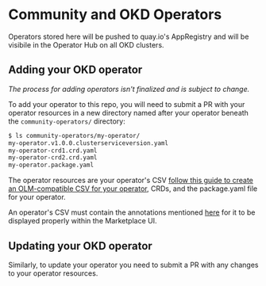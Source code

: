 # Community and OKD Operators

Operators stored here will be pushed to quay.io's AppRegistry and will be visibile in the Operator Hub on all OKD clusters.

## Adding your OKD operator

*The process for adding operators isn't finalized and is subject to change.*

To add your operator to this repo, you will need to submit a PR with your operator resources in a new directory named after your operator beneath the `community-operators/` directory:

```bash
$ ls community-operators/my-operator/
my-operator.v1.0.0.clusterserviceversion.yaml
my-operator-crd1.crd.yaml
my-operator-crd2.crd.yaml
my-operator.package.yaml
```

The operator resources are your operator's CSV [follow this guide to create an OLM-compatible CSV for your operator](https://github.com/operator-framework/operator-lifecycle-manager/blob/master/Documentation/design/building-your-csv.md), CRDs, and the package.yaml file for your operator.

An operator's CSV must contain the annotations mentioned [here](https://github.com/operator-framework/operator-marketplace/blob/master/docs/marketplace-required-csv-annotations.md) for it to be displayed properly within the Marketplace UI.

## Updating your OKD operator

Similarly, to update your operator you need to submit a PR with any changes to your operator resources.
